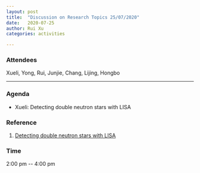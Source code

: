 ```yaml
---
layout: post
title:  "Discussion on Research Topics 25/07/2020"
date:   2020-07-25
author: Rui Xu
categories: activities

---
```



### Attendees

Xueli, Yong, Rui, Junjie, Chang, Lijing, Hongbo

---

### Agenda

- Xueli: Detecting double neutron stars with LISA


### Reference
1. [Detecting double neutron stars with LISA](https://arxiv.org/abs/1910.12422)



### Time

2:00 pm -- 4:00 pm
